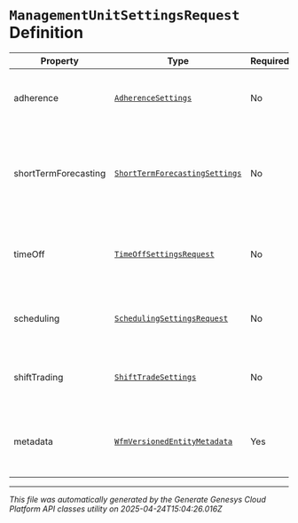 # `ManagementUnitSettingsRequest` Definition

| Property | Type | Required | Description |
|----------|------|----------|-------------|
| adherence | [`AdherenceSettings`](adherencesettings-definition.md) | No | Adherence settings for this management unit |
| shortTermForecasting | [`ShortTermForecastingSettings`](shorttermforecastingsettings-definition.md) | No | Short term forecasting settings for this management unit.  Moving to Business Unit |
| timeOff | [`TimeOffSettingsRequest`](timeoffsettingsrequest-definition.md) | No | Time off request settings for this management unit |
| scheduling | [`SchedulingSettingsRequest`](schedulingsettingsrequest-definition.md) | No | Scheduling settings for this management unit |
| shiftTrading | [`ShiftTradeSettings`](shifttradesettings-definition.md) | No | Shift trade settings for this management unit |
| metadata | [`WfmVersionedEntityMetadata`](wfmversionedentitymetadata-definition.md) | Yes | Version info metadata for the associated management unit |

---

*This file was automatically generated by the Generate Genesys Cloud Platform API classes utility on 2025-04-24T15:04:26.016Z*